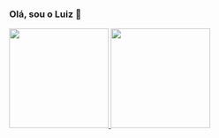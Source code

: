### Olá, sou o Luiz 👋
<a href="https://github.com/rafaballerini">
  <img height="180em" src="https://github-readme-stats.vercel.app/api?username=LuizReis-dev&show_icons=true&theme=dark&include_all_commits=true&count_private=true"/>
  <img height="180em" src="https://github-readme-stats.vercel.app/api/top-langs/?username=LuizReis-dev&layout=compact&langs_count=7&theme=dark"/>
</div>

